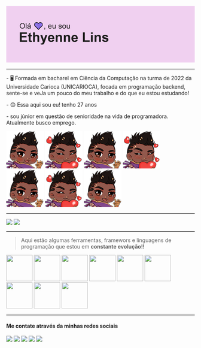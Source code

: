 


![Thyenneheader](img/header.png)


_________________________________________________________________________________________________________________________________________________________________________________

<div>
    <div>
        <p> - 🖥 Formada em bacharel em Ciência da Computação na turma de 2022 da Universidade Carioca (UNICARIOCA), focada em programação backend, sente-se e veJa um pouco do meu trabalho e do que eu estou estudando!</p>
        <p> - 😊 Essa aqui sou eu! tenho 27 anos </p>
        <p> - sou júnior em questão de senioridade na vida de programadora. Atualmente busco emprego.</p>
    </div>
    <div>
    <img width="100" height="100"src=img/ThyHey.png/>
    <img width="100" height="100"src=img/thyLuv.png/>
    <img width="100" height="100"src=img/ThyHey.png/>
    <img width="100" height="100"src=img/thyLuv.png/>
    <img width="100" height="100"src=img/ThyHey.png/>
    <img width="100" height="100"src=img/thyLuv.png/>
    <img width="100" height="100"src=img/ThyHey.png/>
    </div>
</div>



_________________________________________________________________________________________________________________________________________________________________________________

<div>
<img loading="lazy" height="180em"  src="https://github-readme-stats.vercel.app/api/top-langs/?username=thyenne&layout=compact&langs_count=7&theme=dracula"/>
<img loading="lazy" height="180em"  src="https://github-readme-stats.vercel.app/api?username=thyenne&show_icons=true&theme=dracula&include_all_commits=true&count_private=true"/>
</div>

_________________________________________________________________________________________________________________________________________________________________________________

>  Aqui estão algumas ferramentas, framewors e linguagens de programação que estou em **constante evolução!!**


<div>
<img src="https://cdn.jsdelivr.net/gh/devicons/devicon@latest/icons/mysql/mysql-plain-wordmark.svg" width="70" height="70"/>
<img src="https://cdn.jsdelivr.net/gh/devicons/devicon@latest/icons/html5/html5-plain.svg" width="70" height="70"/>
<img src="https://cdn.jsdelivr.net/gh/devicons/devicon@latest/icons/css3/css3-plain.svg" width="70" height="70"/>
<img src="https://cdn.jsdelivr.net/gh/devicons/devicon@latest/icons/bootstrap/bootstrap-original.svg" width="70" height="70"/>
<img src="https://cdn.jsdelivr.net/gh/devicons/devicon@latest/icons/materialui/materialui-original.svg" width="70" height="70"/>
<img src="https://cdn.jsdelivr.net/gh/devicons/devicon@latest/icons/wordpress/wordpress-plain-wordmark.svg" width="70" height="70"/>
<img src="https://cdn.jsdelivr.net/gh/devicons/devicon@latest/icons/nodejs/nodejs-original-wordmark.svg" width="70" height="70"/>
<img src="https://cdn.jsdelivr.net/gh/devicons/devicon@latest/icons/cplusplus/cplusplus-plain.svg" width="70" height="70"/>
<img src="https://cdn.jsdelivr.net/gh/devicons/devicon@latest/icons/csharp/csharp-plain.svg" width="70" height="70"/>                    
</div>      
        

          
_________________________________________________________________________________________________________________________________________________________________________________          


#### Me contate através da minhas redes sociais 

<a href="https://www.youtube.com/@Thyennex" target="_blank"><img loading="lazy" src="https://img.shields.io/badge/YouTube-FF0000?style=for-the-badge&logo=youtube&logoColor=white" target="_blank"></a>
<a href="https://instagram.com/Thyennex" target="_blank"><img loading="lazy" src="https://img.shields.io/badge/-Instagram-%23E4405F?style=for-the-badge&logo=instagram&logoColor=white" target="_blank"></a>
<a href="https://www.twitch.tv/thyennex" target="_blank"><img loading="lazy" src="https://img.shields.io/badge/Twitch-9146FF?style=for-the-badge&logo=twitch&logoColor=white" target="_blank"></a>
<a href = "mailto:linssalles@gmail.com"><img loading="lazy" src="https://img.shields.io/badge/Gmail-D14836?style=for-the-badge&logo=gmail&logoColor=white" target="_blank"></a>
<a href="https://www.linkedin.com/in/ethyennelins/" target="_blank"><img loading="lazy" src="https://img.shields.io/badge/-LinkedIn-%230077B5?style=for-the-badge&logo=linkedin&logoColor=white" target="_blank"></a>   
